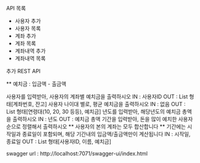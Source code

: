 API 목록
- 사용자 추가
- 사용자 목록
- 계좌 추가
- 계좌 목록
- 계좌내역 추가
- 계좌내역 목록


추가 REST API

** 예치금 : 입금액 - 출금액

사용자를 입력받아, 사용자의 계좌별 예치금을 출력하시오
IN : 사용자ID
OUT : List 형태[계좌번호, 잔고]
사용자 나이대 별로, 평균 예치금을 출력하시오
IN : 없음
OUT : List 형태[연령대(10, 20, 30 등등), 예치금]
년도를 입력받아, 해당년도의 예치금 총액을 출력하시오
IN : 년도
OUT : 예치금 총액
기간을 입력받아, 돈을 많이 예치한 사용자 순으로 정렬해서 출력하시오
** 사용자의 본의 계좌는 모두 합산합니다
** 기간에는 시작일과 종료일이 포함되며, 해당 기간내의 입금액/출금액만이 계산됩니다
IN : 시작일, 종료일
OUT : List 형태[사용자ID, 이름, 예치금]

swagger url : http://localhost:7071/swagger-ui/index.html
